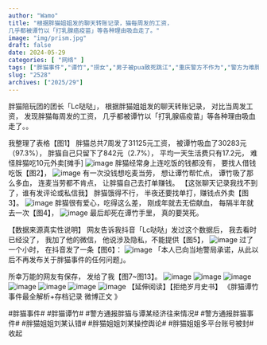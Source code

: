```yaml
---
author: "Wamo"
title: "根据胖猫姐姐发的聊天转账记录，猫每周发的工资，
几乎都被谭竹以「打乳腺癌疫苗」等各种理由吸血走了。"
image: "img/prism.jpg"
draft: false
date: 2024-05-29
categories: [ "网络" ]
tags: ["胖猫事件","谭竹","捞女","男子被pua致死跳江","重庆警方不作为","警方为难胖猫家属"]
slug: "2528"
archives: ["2025/29"]
---
```


胖猫陪玩团的团长「Lc哒哒」，
根据胖猫姐姐发的聊天转账记录，
对比当周发工资，
发现胖猫每周发的工资，
几乎都被谭竹以「打乳腺癌疫苗」等各种理由吸血走了。。

我整理了表格【图1】
胖猫总共7周发了31125元工资，
被谭竹吸血了30283元（97.3%），
胖猫自己只留下了842元（2.7%），
平均一天生活费只有17.2元，
难怪胖猫吃10元外卖[摊手]
![image](/images/胖猫/胖猫陪玩团的团长「Lc哒哒」/1.JPG)
胖猫经常身上连吃饭的钱都没有，
要找人借钱吃饭【图2】，
![image](/images/胖猫/胖猫陪玩团的团长「Lc哒哒」/2.JPG)
有一次没钱想吃麦当劳，
想让谭竹帮忙点，
谭竹吸了那么多血，
连麦当劳都不肯点，
让胖猫自己去打单赚钱。
【这张聊天记录我找不到了，谁有发评论或私信我】
胖猫饿得不行，
半夜还要找单打，赚钱点外卖【图3】。
![image](/images/胖猫/胖猫陪玩团的团长「Lc哒哒」/3.JPG)
胖猫很有爱心，吃得这么差，
刚成年就去无偿献血，
每隔半年就去一次【图4】，
![image](/images/胖猫/胖猫陪玩团的团长「Lc哒哒」/4.JPG)
最后却死在谭竹手里，
真的要哭死。

【数据来源真实性说明】
网友告诉我抖音「Lc哒哒」发过这个数据后，
我去看时已经没了，
我加了他的微信，
他说涉及隐私，不能提供【图5】，
![image](/images/胖猫/胖猫陪玩团的团长「Lc哒哒」/5.JPG)
过了一个小时，
在抖音发了一条【图6】：
![image](/images/胖猫/胖猫陪玩团的团长「Lc哒哒」/6.JPG)
「本人已向当地警局承诺，从此以后不再发布关于胖猫事件的任何问题」。

所幸万能的网友有保存，
发给了我【图7~图13】。
![image](/images/胖猫/胖猫陪玩团的团长「Lc哒哒」/7.JPG)
![image](/images/胖猫/胖猫陪玩团的团长「Lc哒哒」/8.JPG)
![image](/images/胖猫/胖猫陪玩团的团长「Lc哒哒」/9.JPG)
![image](/images/胖猫/胖猫陪玩团的团长「Lc哒哒」/10.JPG)
![image](/images/胖猫/胖猫陪玩团的团长「Lc哒哒」/11.JPG)
![image](/images/胖猫/胖猫陪玩团的团长「Lc哒哒」/12.JPG)
![image](/images/胖猫/胖猫陪玩团的团长「Lc哒哒」/13.JPG)
【延伸阅读】【拒绝岁月史书】
《胖猫谭竹事件最全解析+存档记录 微博正文 》 

#胖猫事件# #胖猫谭竹# #警方通报胖猫与谭某经济往来情况#
#警方通报胖猫事件# #胖猫姐姐刘某认错#
#胖猫姐姐刘某操控舆论#
#胖猫姐姐多平台账号被封#收起